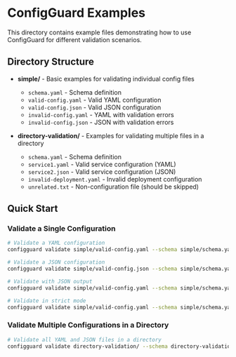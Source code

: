 # ConfigGuard Examples

This directory contains example files demonstrating how to use ConfigGuard for different validation scenarios.

## Directory Structure

- **simple/** - Basic examples for validating individual config files
  - `schema.yaml` - Schema definition
  - `valid-config.yaml` - Valid YAML configuration
  - `valid-config.json` - Valid JSON configuration
  - `invalid-config.yaml` - YAML with validation errors
  - `invalid-config.json` - JSON with validation errors

- **directory-validation/** - Examples for validating multiple files in a directory
  - `schema.yaml` - Schema definition
  - `service1.yaml` - Valid service configuration (YAML)
  - `service2.json` - Valid service configuration (JSON)
  - `invalid-deployment.yaml` - Invalid deployment configuration
  - `unrelated.txt` - Non-configuration file (should be skipped)

## Quick Start

### Validate a Single Configuration

```bash
# Validate a YAML configuration
configguard validate simple/valid-config.yaml --schema simple/schema.yaml

# Validate a JSON configuration
configguard validate simple/valid-config.json --schema simple/schema.yaml

# Validate with JSON output
configguard validate simple/valid-config.yaml --schema simple/schema.yaml --format json

# Validate in strict mode
configguard validate simple/valid-config.yaml --schema simple/schema.yaml --strict
```

### Validate Multiple Configurations in a Directory

```bash
# Validate all YAML and JSON files in a directory
configguard validate directory-validation/ --schema directory-validation/schema.yaml --directory
```
